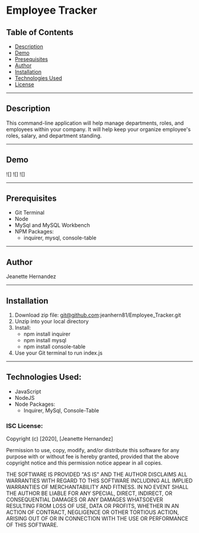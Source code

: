 # Employee Tracker

## Table of Contents

- [Description](#description)
- [Demo](#demo)
- [Presequisites](#prerequisites)
- [Author](#author)
- [Installation](#installation)
- [Technologies Used](#technologies-used)
- [License](#license)

---
## Description

This command-line application will help manage departments, roles, and employees within your company. It will help keep your organize employee's roles, salary, and department standing. 

---

## Demo

![]
![]
![]

---

## Prerequisites

* Git Terminal
* Node
* MySql and MySQL Workbench
* NPM Packages:
    * inquirer, mysql, console-table

---     

## Author

Jeanette Hernandez

--- 

## Installation

1. Download zip file: git@github.com:jeanhern81/Employee_Tracker.git
2. Unzip into  your local directory
3. Install: 
    * npm install inquirer
    * npm install mysql
    * npm install console-table
4. Use your Git terminal to run index.js

---

## Technologies Used:

* JavaScript
* NodeJS
* Node Packages: 
    * Inquirer, MySql, Console-Table

### ISC License:

Copyright (c) [2020], [Jeanette Hernandez]

Permission to use, copy, modify, and/or distribute this software for any
purpose with or without fee is hereby granted, provided that the above
copyright notice and this permission notice appear in all copies.

THE SOFTWARE IS PROVIDED "AS IS" AND THE AUTHOR DISCLAIMS ALL WARRANTIES
WITH REGARD TO THIS SOFTWARE INCLUDING ALL IMPLIED WARRANTIES OF
MERCHANTABILITY AND FITNESS. IN NO EVENT SHALL THE AUTHOR BE LIABLE FOR
ANY SPECIAL, DIRECT, INDIRECT, OR CONSEQUENTIAL DAMAGES OR ANY DAMAGES
WHATSOEVER RESULTING FROM LOSS OF USE, DATA OR PROFITS, WHETHER IN AN
ACTION OF CONTRACT, NEGLIGENCE OR OTHER TORTIOUS ACTION, ARISING OUT OF
OR IN CONNECTION WITH THE USE OR PERFORMANCE OF THIS SOFTWARE.






